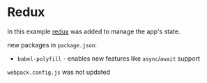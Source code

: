 # Redux
In this example [redux](https://redux.js.org/) was added to manage the app's state.

new packages in `package.json`:
- `babel-polyfill` - enables new features like `async`/`await` support


`webpack.config.js` was not updated


